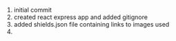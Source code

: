 1. initial commit
2. created react express app and added gitignore
3. added shields.json file containing links to images used
4. 